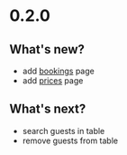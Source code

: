 # 0.2.0
## What's new?
- add [bookings](https://github.com/seve-andre/casine/blob/main/src/routes/bookings/%2Bpage.svelte) page
- add [prices](https://github.com/seve-andre/casine/blob/main/src/routes/prices/%2Bpage.svelte) page

## What's next?
- search guests in table
- remove guests from table
